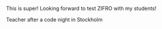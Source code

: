 <!-- Template: Quote item -->
<!-- Link: /en/quotes/kodkvall/ -->
<!-- Page name: Kodkvall -->
<!-- Title: {empty} -->
<!-- Quote: -->

This is super! Looking forward to test ZIFRO with my students!

<!-- Reference: -->

Teacher after a code night in Stockholm
